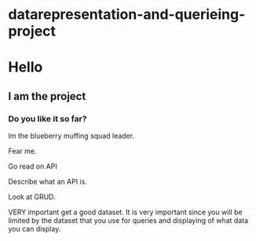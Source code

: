 # datarepresentation-and-querieing-project
# Hello
## I am the project
### Do you like it so far?

Im the blueberry muffing squad leader.

Fear me.

Go read on API

Describe what an API is.

Look at GRUD.

VERY important get a good dataset.
It is very important since you will be limited by the dataset that you use for queries and displaying of what data you can display.

